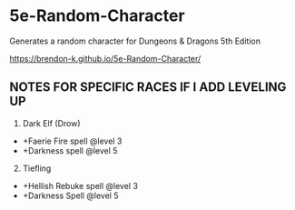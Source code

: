# 5e-Random-Character
Generates a random character for Dungeons &amp; Dragons 5th Edition

https://brendon-k.github.io/5e-Random-Character/

## NOTES FOR SPECIFIC RACES IF I ADD LEVELING UP

1. Dark Elf (Drow)
  * +Faerie Fire spell @level 3
  * +Darkness spell @level 5
2. Tiefling
  * +Hellish Rebuke spell @level 3
  * +Darkness Spell @level 5
